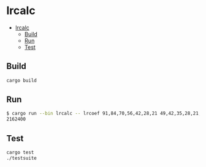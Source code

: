 # lrcalc

- [lrcalc](#lrcalc)
  - [Build](#build)
  - [Run](#run)
  - [Test](#test)

## Build

```sh
cargo build
```

## Run

```sh
$ cargo run --bin lrcalc -- lrcoef 91,84,70,56,42,28,21 49,42,35,28,21,14,7 49,42,35,28,21,14,7
2162400
```

## Test

```sh
cargo test
./testsuite
```

